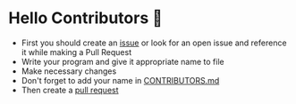 # Hello Contributors 🤗

 - First you should create an [issue](https://github.com/CodeVengersTeam/Dart-Workshop/issues) or look for an open issue and reference it while making a Pull Request
 - Write your program and give it appropriate name to file
 - Make necessary changes
 - Don't forget to add your name in [CONTRIBUTORS.md](https://github.com/CodeVengersTeam/Dart-Workshop/blob/master/CONTRIBUTORS.md)
 - Then create a [pull request](https://github.com/CodeVengersTeam/Dart-Workshop/pulls)
 
